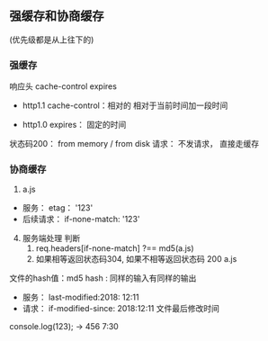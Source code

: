 ## 强缓存和协商缓存
(优先级都是从上往下的)
### 强缓存
响应头 cache-control expires
- http1.1 cache-control：相对的  相对于当前时间加一段时间

- http1.0 expires： 固定的时间 

状态码200： from memory / from disk
请求： 不发请求， 直接走缓存

### 协商缓存

1. a.js
- 服务： etag： '123'
- 后续请求： if-none-match: '123'
4. 服务端处理 判断  
    1. req.headers[if-none-match] ?== md5(a.js)
    2. 如果相等返回状态码304, 如果不相等返回状态码 200 a.js
    
文件的hash值：md5
hash : 同样的输入有同样的输出

- 服务： last-modified:2018: 12:11
- 请求： if-modified-since: 2018:12:11
文件最后修改时间



console.log(123);  -> 456
7:30

